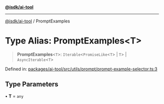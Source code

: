 [**@isdk/ai-tool**](../README.md)

***

[@isdk/ai-tool](../globals.md) / PromptExamples

# Type Alias: PromptExamples\<T\>

> **PromptExamples**\<`T`\>: `Iterable`\<`PromiseLike`\<`T`\> \| `T`\> \| `AsyncIterable`\<`T`\>

Defined in: [packages/ai-tool/src/utils/prompt/prompt-example-selector.ts:3](https://github.com/isdk/ai-tool.js/blob/6a89194ac34437a1bc58f7ec590cd22976939ca6/src/utils/prompt/prompt-example-selector.ts#L3)

## Type Parameters

• **T** = `any`
